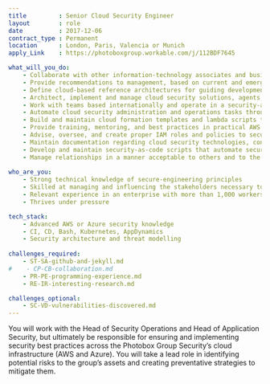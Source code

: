 ```yaml
---
title         : Senior Cloud Security Engineer
layout        : role
date          : 2017-12-06
contract_type : Permanent
location      : London, Paris, Valencia or Munich
apply_Link    : https://photoboxgroup.workable.com/j/112BDF7645

what_will_you_do:
    - Collaborate with other information-technology associates and business teams to build, deliver, and support, effective cloud security technology solutions in a way that furthers our global security strategy and compliance initiatives
    - Provide recommendations to management, based on current and emerging technologies, on methods to increase security, reduce costs, improve performance and availability, and reduce administration time
    - Define cloud-based reference architectures for guiding development, using security-as-code concepts as a foundation
    - Architect, implement and manage cloud security solutions, agents, scanners and logging systems
    - Work with teams based internationally and operate in a security-as-a-service oriented environment
    - Automate cloud security administration and operations tasks through creation and maintenance of scripts and tools
    - Build and maintain cloud formation templates and lambda scripts to automate and deploy security-related AWS resources
    - Provide training, mentoring, and best practices in practical AWS security to the teams
    - Advise, oversee, and create proper IAM roles and policies to secure our cloud infrastructure
    - Maintain documentation regarding cloud security technologies, configuration, and operating procedures
    - Develop and maintain security-as-code scripts that automate security controls in the cloud environment
    - Manage relationships in a manner acceptable to others and to the organisation, and adhere consistently to all organisational policies
    
who_are_you:
    - Strong technical knowledge of secure-engineering principles
    - Skilled at managing and influencing the stakeholders necessary to secure our cloud services
    - Relevant experience in an enterprise with more than 1,000 workers
    - Thrives under pressure

tech_stack:
    - Advanced AWS or Azure security knowledge
    - CI, CD, Bash, Kubernetes, AppDynamics
    - Security architecture and threat modelling
    
challenges_required:
    - ST-SA-github-and-jekyll.md
#    - CP-CB-collaboration.md
    - PR-PE-programming-experience.md
    - RE-IR-interesting-research.md

challenges_optional:
    - SC-VD-vulnerabilities-discovered.md
---
```

You will work with the Head of Security Operations and Head of Application Security, but ultimately be responsible for ensuring and implementing security best practices across the Photobox Group Security’s cloud infrastructure (AWS and Azure). You will take a lead role in identifying potential risks to the group’s assets and creating preventative strategies to mitigate them.
